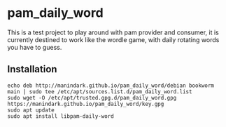 # pam_daily_word

This is a test project to play around with pam provider and consumer, it is currently destined to work like the wordle game, with daily rotating words you have to guess.

## Installation

```shell
echo deb http://manindark.github.io/pam_daily_word/debian bookworm main | sudo tee /etc/apt/sources.list.d/pam_daily_word.list
sudo wget -O /etc/apt/trusted.gpg.d/pam_daily_word.gpg https://manindark.github.io/pam_daily_word/key.gpg
sudo apt update
sudo apt install libpam-daily-word
```